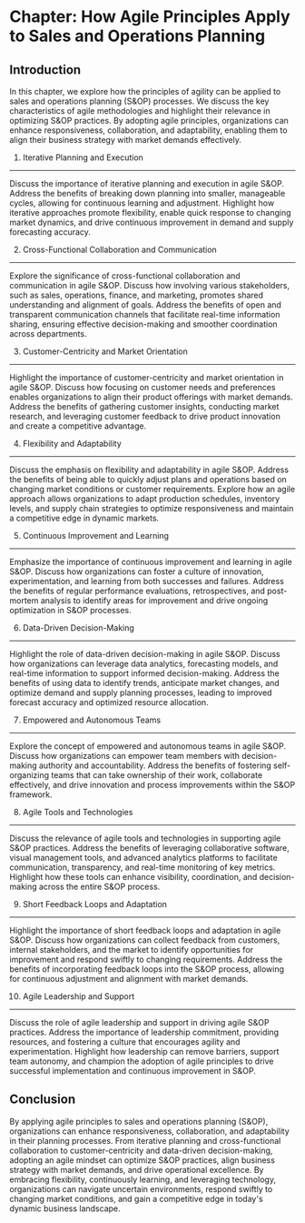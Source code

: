 Chapter: How Agile Principles Apply to Sales and Operations Planning
====================================================================

Introduction
------------

In this chapter, we explore how the principles of agility can be applied to sales and operations planning (S\&OP) processes. We discuss the key characteristics of agile methodologies and highlight their relevance in optimizing S\&OP practices. By adopting agile principles, organizations can enhance responsiveness, collaboration, and adaptability, enabling them to align their business strategy with market demands effectively.

1. Iterative Planning and Execution
-----------------------------------

Discuss the importance of iterative planning and execution in agile S\&OP. Address the benefits of breaking down planning into smaller, manageable cycles, allowing for continuous learning and adjustment. Highlight how iterative approaches promote flexibility, enable quick response to changing market dynamics, and drive continuous improvement in demand and supply forecasting accuracy.

2. Cross-Functional Collaboration and Communication
---------------------------------------------------

Explore the significance of cross-functional collaboration and communication in agile S\&OP. Discuss how involving various stakeholders, such as sales, operations, finance, and marketing, promotes shared understanding and alignment of goals. Address the benefits of open and transparent communication channels that facilitate real-time information sharing, ensuring effective decision-making and smoother coordination across departments.

3. Customer-Centricity and Market Orientation
---------------------------------------------

Highlight the importance of customer-centricity and market orientation in agile S\&OP. Discuss how focusing on customer needs and preferences enables organizations to align their product offerings with market demands. Address the benefits of gathering customer insights, conducting market research, and leveraging customer feedback to drive product innovation and create a competitive advantage.

4. Flexibility and Adaptability
-------------------------------

Discuss the emphasis on flexibility and adaptability in agile S\&OP. Address the benefits of being able to quickly adjust plans and operations based on changing market conditions or customer requirements. Explore how an agile approach allows organizations to adapt production schedules, inventory levels, and supply chain strategies to optimize responsiveness and maintain a competitive edge in dynamic markets.

5. Continuous Improvement and Learning
--------------------------------------

Emphasize the importance of continuous improvement and learning in agile S\&OP. Discuss how organizations can foster a culture of innovation, experimentation, and learning from both successes and failures. Address the benefits of regular performance evaluations, retrospectives, and post-mortem analysis to identify areas for improvement and drive ongoing optimization in S\&OP processes.

6. Data-Driven Decision-Making
------------------------------

Highlight the role of data-driven decision-making in agile S\&OP. Discuss how organizations can leverage data analytics, forecasting models, and real-time information to support informed decision-making. Address the benefits of using data to identify trends, anticipate market changes, and optimize demand and supply planning processes, leading to improved forecast accuracy and optimized resource allocation.

7. Empowered and Autonomous Teams
---------------------------------

Explore the concept of empowered and autonomous teams in agile S\&OP. Discuss how organizations can empower team members with decision-making authority and accountability. Address the benefits of fostering self-organizing teams that can take ownership of their work, collaborate effectively, and drive innovation and process improvements within the S\&OP framework.

8. Agile Tools and Technologies
-------------------------------

Discuss the relevance of agile tools and technologies in supporting agile S\&OP practices. Address the benefits of leveraging collaborative software, visual management tools, and advanced analytics platforms to facilitate communication, transparency, and real-time monitoring of key metrics. Highlight how these tools can enhance visibility, coordination, and decision-making across the entire S\&OP process.

9. Short Feedback Loops and Adaptation
--------------------------------------

Highlight the importance of short feedback loops and adaptation in agile S\&OP. Discuss how organizations can collect feedback from customers, internal stakeholders, and the market to identify opportunities for improvement and respond swiftly to changing requirements. Address the benefits of incorporating feedback loops into the S\&OP process, allowing for continuous adjustment and alignment with market demands.

10. Agile Leadership and Support
--------------------------------

Discuss the role of agile leadership and support in driving agile S\&OP practices. Address the importance of leadership commitment, providing resources, and fostering a culture that encourages agility and experimentation. Highlight how leadership can remove barriers, support team autonomy, and champion the adoption of agile principles to drive successful implementation and continuous improvement in S\&OP.

Conclusion
----------

By applying agile principles to sales and operations planning (S\&OP), organizations can enhance responsiveness, collaboration, and adaptability in their planning processes. From iterative planning and cross-functional collaboration to customer-centricity and data-driven decision-making, adopting an agile mindset can optimize S\&OP practices, align business strategy with market demands, and drive operational excellence. By embracing flexibility, continuously learning, and leveraging technology, organizations can navigate uncertain environments, respond swiftly to changing market conditions, and gain a competitive edge in today's dynamic business landscape.
